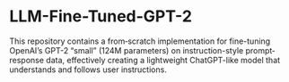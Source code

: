 # LLM-Fine-Tuned-GPT-2
This repository contains a from‐scratch implementation for fine-tuning OpenAI’s GPT-2 “small” (124M parameters) on instruction-style prompt‐response data, effectively creating a lightweight ChatGPT-like model that understands and follows user instructions.
